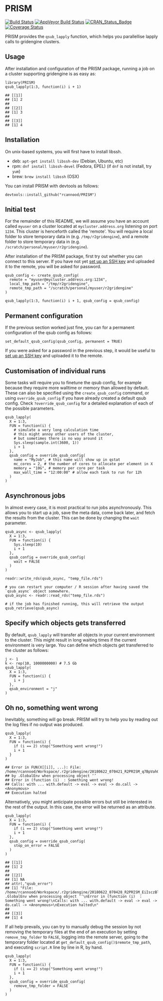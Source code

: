 <!-- README.md is generated from README.Rmd. Please edit that file -->
PRISM
=====

[![Build
Status](https://travis-ci.org/rcannood/PRISM.svg?branch=master)](https://travis-ci.org/rcannood/PRISM)
[![AppVeyor Build
Status](https://ci.appveyor.com/api/projects/status/github/rcannood/PRISM?branch=master&svg=true)](https://ci.appveyor.com/project/rcannood/PRISM)
[![CRAN\_Status\_Badge](https://www.r-pkg.org/badges/version/PRISM)](https://cran.r-project.org/package=PRISM)
[![Coverage
Status](https://codecov.io/gh/rcannood/PRISM/branch/master/graph/badge.svg)](https://codecov.io/gh/rcannood/PRISM?branch=master)

PRISM provides the `qsub_lapply` function, which helps you parallellise
lapply calls to gridengine clusters.

Usage
-----

After installation and configuration of the PRISM package, running a job
on a cluster supporting gridengine is as easy as:

    library(PRISM)
    qsub_lapply(1:3, function(i) i + 1)

    ## [[1]]
    ## [1] 2
    ## 
    ## [[2]]
    ## [1] 3
    ## 
    ## [[3]]
    ## [1] 4

Installation
------------

On unix-based systems, you will first have to install libssh.

-   deb: `apt-get install libssh-dev` (Debian, Ubuntu, etc)
-   rpm: `dnf install libssh-devel` (Fedora, EPEL) (if `dnf` is not
    install, try `yum`)
-   brew: `brew install libssh` (OSX)

You can install PRISM with devtools as follows:

    devtools::install_github("rcannood/PRISM")

Initial test
------------

For the remainder of this README, we will assume you have an account
called `myuser` on a cluster located at `mycluster.address.org`
listening on port `1234`. This cluster is henceforth called the
'remote'. You will require a local folder to store temporary data in
(e.g. `/tmp/r2gridengine`), and a remote folder to store temporary data
in (e.g. `/scratch/personal/myuser/r2gridengine`).

After installation of the PRISM package, first try out whether you can
connect to this server. If you have not yet [set up an SSH
key](https://www.digitalocean.com/community/tutorials/how-to-set-up-ssh-keys--2)
and uploaded it to the remote, you will be asked for password.

    qsub_config <- create_qsub_config(
      remote = "myuser@mycluster.address.org:1234",
      local_tmp_path = "/tmp/r2gridengine",
      remote_tmp_path = "/scratch/personal/myuser/r2gridengine"
    )

    qsub_lapply(1:3, function(i) i + 1, qsub_config = qsub_config) 

Permanent configuration
-----------------------

If the previous section worked just fine, you can for a permanent
configuration of the qsub config as follows:

    set_default_qsub_config(qsub_config, permanent = TRUE)

If you were asked for a password in the previous step, it would be
useful to [set up an SSH
key](https://www.digitalocean.com/community/tutorials/how-to-set-up-ssh-keys--2)
and uploaded it to the remote.

Customisation of individual runs
--------------------------------

Some tasks will require you to finetune the qsub config, for example
because they require more walltime or memory than allowed by default.
These can also be specified using the `create_qsub_config` command, or
using `override_qsub_config` if you have already created a default qsub
config. Check `?override_qsub_config` for a detailed explanation of each
of the possible parameters.

    qsub_lapply(
      X = 1:3,
      FUN = function(i) {
        # simulate a very long calculation time
        # this might annoy other users of the cluster, 
        # but sometimes there is no way around it
        Sys.sleep(sample.int(3600, 1))
        i + 1
      },
      qsub_config = override_qsub_config(
        name = "MyJob", # this name will show up in qstat
        mc_cores = 2, # the number of cores to allocate per element in X
        memory = "10G", # memory per core per task
        max_wall_time = "12:00:00" # allow each task to run for 12h
      )
    )

Asynchronous jobs
-----------------

In almost every case, it is most practical to run jobs asynchronously.
This allows you to start up a job, save the meta data, come back later,
and fetch the results from the cluster. This can be done by changing the
`wait` parameter.

    qsub_async <- qsub_lapply(
      X = 1:3,
      FUN = function(i) {
        Sys.sleep(10)
        i + 1
      },
      qsub_config = override_qsub_config(
        wait = FALSE
      )
    )

    readr::write_rds(qsub_async, "temp_file.rds")

    # you can restart your computer / R session after having saved the `qsub_async` object somewhere.
    qsub_async <- readr::read_rds("temp_file.rds")

    # if the job has finished running, this will retrieve the output
    qsub_retrieve(qsub_async)

Specify which objects gets transferred
--------------------------------------

By default, `qsub_lapply` will transfer all objects in your current
environment to the cluster. This might result in long waiting times if
the current environment is very large. You can define which objects get
transferred to the cluster as follows:

    j <- 1
    k <- rep(10, 1000000000) # 7.5 Gb
    qsub_lapply(
      X = 1:3,
      FUN = function(i) {
        i + j
      },
      qsub_environment = "j"
    )

Oh no, something went wrong
---------------------------

Inevitably, something will go break. PRISM will try to help you by
reading out the log files if no output was produced.

    qsub_lapply(
      X = 1:3,
      FUN = function(i) {
        if (i == 2) stop("Something went wrong!")
        i + 1
      }
    )

    ## Error in FUN(X[[i]], ...): File: /home/rcannood/Workspace/.r2gridengine/20180622_070421_R2PRISM_q7BpVahOe6/log/log.2.e.txt
    ## by .GlobalEnv when processing object ‘’
    ## Error in (function (i)  : Something went wrong!
    ## Calls: with ... with.default -> eval -> eval -> do.call -> <Anonymous>
    ## Execution halted

Alternatively, you might anticipate possible errors but still be
interested in the rest of the output. In this case, the error will be
returned as an attribute.

    qsub_lapply(
      X = 1:3,
      FUN = function(i) {
        if (i == 2) stop("Something went wrong!")
        i + 1
      },
      qsub_config = override_qsub_config(
        stop_on_error = FALSE
      )
    )

    ## [[1]]
    ## [1] 2
    ## 
    ## [[2]]
    ## [1] NA
    ## attr(,"qsub_error")
    ## [1] "File: /home/rcannood/Workspace/.r2gridengine/20180622_070428_R2PRISM_EiIsczBl6Q/log/log.2.e.txt\nby .GlobalEnv when processing object ‘’\nError in (function (i)  : Something went wrong!\nCalls: with ... with.default -> eval -> eval -> do.call -> <Anonymous>\nExecution halted\n"
    ## 
    ## [[3]]
    ## [1] 4

If all help prevails, you can try to manually debug the session by not
removing the temporary files at the end of an execution by setting
`remove_tmp_folder` to `FALSE`, logging into the remote server, going to
the temporary folder located at
`get_default_qsub_config()$remote_tmp_path`, and executing `script.R`
line by line in R, by hand.

    qsub_lapply(
      X = 1:3,
      FUN = function(i) {
        if (i == 2) stop("Something went wrong!")
        i + 1
      },
      qsub_config = override_qsub_config(
        remove_tmp_folder = FALSE
      )
    )
